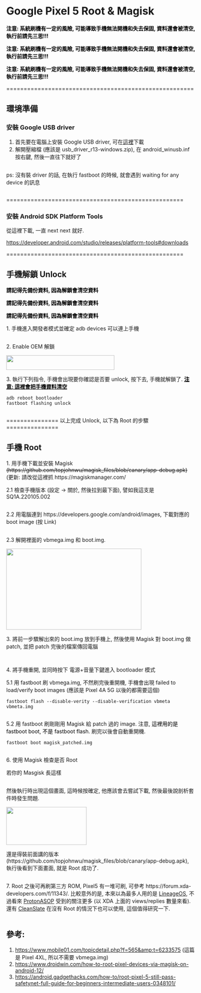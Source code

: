 # Google Pixel 5 Root & Magisk


<p><mark style="background-color:rgba(0,0,0,0);" class="has-inline-color has-vivid-red-color"><strong>注意: 系統刷機有一定的風險, 可能導致手機無法開機和失去保固, 資料還會被清空, 執行前請先三思!!!</strong></mark></p>

<p><strong><mark style="background-color:rgba(0,0,0,0);" class="has-inline-color has-luminous-vivid-amber-color">注意: 系統刷機有一定的風險, 可能導致手機無法開機和失去保固, 資料還會被清空, 執行前請先三思!!!</mark></strong></p>

<p><strong><mark style="background-color:rgba(0,0,0,0);" class="has-inline-color has-luminous-vivid-orange-color">注意: 系統刷機有一定的風險, 可能導致手機無法開機和失去保固, 資料還會被清空, 執行前請先三思!!!</mark></strong></p>

<p>======================================================</p>

## 環境準備

### 安裝 Google USB driver

1. 首先要在電腦上安裝 Google USB driver, 可在[這裡](https://developer.android.com/studio/run/win-usb)下載
1. 解開壓縮檔 (應該是 usb_driver_r13-windows.zip), 在 android_winusb.inf 按右鍵, 然後一直往下就好了

<a href="https://dennys.files.wordpress.com/2022/02/image-11.png"><img src="https://dennys.files.wordpress.com/2022/02/image-11.png?w=485" alt="" class="wp-image-383"/></a>

ps: 沒有裝 driver 的話, 在執行 fastboot 的時候, 就會遇到 waiting for any device 的訊息

<a href="https://dennys.files.wordpress.com/2022/02/image-12.png"><img src="https://dennys.files.wordpress.com/2022/02/image-12.png?w=317" alt="" class="wp-image-386"/></a>

===================================================

### 安裝 Android SDK Platform Tools

從這裡下載, 一直 next next 就好.

https://developer.android.com/studio/releases/platform-tools#downloads

===================================================

## 手機解鎖 Unlock

<mark style="background-color:rgba(0,0,0,0);" class="has-inline-color has-vivid-red-color"><strong>請記得先備份資料, 因為解鎖會清空資料</strong></mark>

<strong><mark style="background-color:rgba(0,0,0,0);" class="has-inline-color has-luminous-vivid-orange-color">請記得先備份資料, 因為解鎖會清空資料</mark></strong>

<strong><mark style="background-color:rgba(0,0,0,0);" class="has-inline-color has-luminous-vivid-orange-color">請記得先備份資料, 因為解鎖會清空資料</mark></strong>

<p>1. 手機進入開發者模式並確定 adb devices 可以連上手機</p>

<a href="https://dennys.files.wordpress.com/2022/01/auth.jpg"><img src="https://dennys.files.wordpress.com/2022/01/auth.jpg?w=197" alt="" class="wp-image-256"/></a>

<p>2. Enable OEM 解鎖</p>

<a href="https://dennys.files.wordpress.com/2022/01/image-13.png"><img src="https://dennys.files.wordpress.com/2022/01/image-13.png?w=934" alt="" class="wp-image-286" width="288" height="39"/></a>

<p>3. 執行下列指令, 手機會出現要你確認是否要 unlock, 按下去, 手機就解鎖了. <mark style="background-color:rgba(0,0,0,0);" class="has-inline-color has-vivid-red-color"><strong><span style="text-decoration:underline;">注意: 這裡會把手機資料清空</span></strong></mark></p>

```
adb reboot bootloader
fastboot flashing unlock
```

<a href="https://dennys.files.wordpress.com/2022/01/image-12.png"><img src="https://dennys.files.wordpress.com/2022/01/image-12.png?w=405" alt="" class="wp-image-283"/></a>

=============== 以上完成 Unlock, 以下為 Root 的步驟 ===============

## 手機 Root

<p>1. 用手機下載並安裝 Magisk <s>(https://github.com/topjohnwu/magisk_files/blob/canary/app-debug.apk)</s> (更新: 請改從這裡抓 https://magiskmanager.com/</p>

<p>2.1 檢查手機版本 (設定 -&gt; 關於, 然後拉到最下面), 譬如我這支是 SQ1A.220105.002</p>

<a href="https://dennys.files.wordpress.com/2022/02/image-2.png"><img src="https://dennys.files.wordpress.com/2022/02/image-2.png?w=235" alt="" class="wp-image-325"/></a>

<p>2.2 用電腦連到 https://developers.google.com/android/images, 下載對應的 boot image (按 Link) </p>

<a href="https://dennys.files.wordpress.com/2022/01/image-17.png"><img src="https://dennys.files.wordpress.com/2022/01/image-17.png?w=848" alt="" class="wp-image-298"/></a>

<p>2.3 解開裡面的 vbmega.img 和 boot.img. </p>

<a href="https://dennys.files.wordpress.com/2022/01/image-16.png"><img src="https://dennys.files.wordpress.com/2022/01/image-16.png?w=497" alt="" class="wp-image-295" width="360" height="216"/></a>

<p>3. 將前一步驟解出來的 boot.img 放到手機上, 然後使用 Magisk 對 boot.img 做 patch, 並把 patch 完後的檔案傳回電腦</p>

<a href="https://dennys.files.wordpress.com/2022/02/image.png"><img src="https://dennys.files.wordpress.com/2022/02/image.png?w=295" alt="" class="wp-image-319"/></a>

<a href="https://dennys.files.wordpress.com/2022/02/image-1.png"><img src="https://dennys.files.wordpress.com/2022/02/image-1.png?w=291" alt="" class="wp-image-321"/></a>

<p>4. 將手機重開, 並同時按下 電源+音量下鍵進入 bootloader 模式</p>

<p>5.1 用 fastboot 刷 vbmega.img, 不然刷完後重開機, 手機會出現 failed to load/verify boot images (應該是 Pixel 4A 5G 以後的都需要這個)</p>

```
fastboot flash --disable-verity --disable-verification vbmeta vbmeta.img
```

<a href="https://dennys.files.wordpress.com/2022/01/image-15.png"><img src="https://dennys.files.wordpress.com/2022/01/image-15.png?w=760" alt="" class="wp-image-293"/></a>

<p>5.2 用 fastboot 刷剛剛用 Magisk 給 patch 過的 image. 注意, <mark style="background-color:rgba(0,0,0,0);" class="has-inline-color has-luminous-vivid-orange-color">這裡用的是 fastboot boot, 不是 fastboot flash</mark>. 刷完以後會自動重開機.</p>

```
fastboot boot magisk_patched.img
```

<a href="https://dennys.files.wordpress.com/2022/01/image-14.png"><img src="https://dennys.files.wordpress.com/2022/01/image-14.png?w=824" alt="" class="wp-image-291"/></a>

<p>6. 使用 Magisk 檢查是否 Root</p>

<p>若你的 Masgisk 長這樣</p>

<a href="https://dennys.files.wordpress.com/2022/02/image-6.png"><img src="https://dennys.files.wordpress.com/2022/02/image-6.png?w=59" alt="" class="wp-image-353"/></a>

<p>然後執行時出現這個畫面, 這時候按確定, 他應該會去嘗試下載, 然後最後說剖析套件時發生問題.</p>

<a href="https://dennys.files.wordpress.com/2022/02/image-7.png"><img src="https://dennys.files.wordpress.com/2022/02/image-7.png?w=242" alt="" class="wp-image-354" width="214" height="101"/></a>

<p>還是得裝前面講的版本 (https://github.com/topjohnwu/magisk_files/blob/canary/app-debug.apk), 執行後看到下面畫面, 就是 Root 成功了.</p>

<a href="https://dennys.files.wordpress.com/2022/02/image-3.png"><img src="https://dennys.files.wordpress.com/2022/02/image-3.png?w=289" alt="" class="wp-image-327"/></a>

<p>7. Root 之後可再刷第三方 ROM, Pixel5 有一堆可刷, 可參考 https://forum.xda-developers.com/f/11343/. 比較意外的是, 本來以為最多人用的是 <a rel="noreferrer noopener" href="https://www.google.com/search?q=LineageOS" target="_blank">LineageOS</a>, 不過看來 <a rel="noreferrer noopener" href="https://www.google.com/search?q=ProtonASOP" target="_blank">ProtonASOP</a> 受到的關注更多 (以 XDA 上面的 views/replies 數量來看). 還有 <a rel="noreferrer noopener" href="https://forum.xda-developers.com/t/4192641/" target="_blank">CleanSlate</a> 在沒有 Root 的情況下也可以使用, 這個值得研究一下.</p>

<a href="https://dennys.files.wordpress.com/2022/02/image-9.png"><img src="https://dennys.files.wordpress.com/2022/02/image-9.png?w=600" alt="" class="wp-image-361"/></a>

## 參考:

1. https://www.mobile01.com/topicdetail.php?f=565&amp;t=6233575 (這篇是 Pixel 4XL, 所以不需要 vbmega.img)
1. https://www.droidwin.com/how-to-root-pixel-devices-via-magisk-on-android-12/
1. https://android.gadgethacks.com/how-to/root-pixel-5-still-pass-safetynet-full-guide-for-beginners-intermediate-users-0348101/
